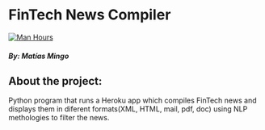 #  FinTech News Compiler
[![Man Hours](https://img.shields.io/endpoint?url=https%3A%2F%2Fmh.jessemillar.com%2Fhours%3Frepo%3Dhttps%3A%2F%2Fgithub.com%2FMatiasMingo%2FJustForFund.git)](https://jessemillar.com/r/man-hours)

##### By: Matías Mingo 

## About the project:
Python program that runs a Heroku app which compiles FinTech news and displays them in diferent formats(XML, HTML, mail, pdf, doc)  using NLP methologies to filter the news.

